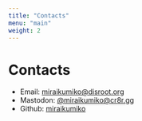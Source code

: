 ```yaml
---
title: "Contacts"
menu: "main"
weight: 2
---
```


# Contacts

* Email: [miraikumiko@disroot.org](mailto:miraikumiko@disroot.org)
* Mastodon: [@miraikumiko@cr8r.gg](https://cr8r.gg/@miraikumiko)
* Github: [miraikumiko](https://github.com/miraikumiko)
